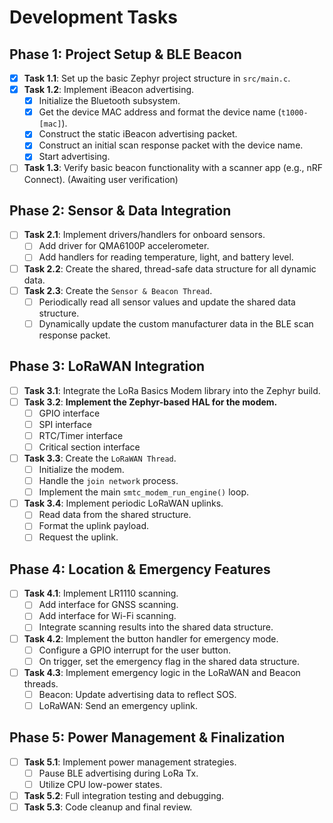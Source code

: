 # Development Tasks

## Phase 1: Project Setup & BLE Beacon

*   [x] **Task 1.1**: Set up the basic Zephyr project structure in `src/main.c`.
*   [x] **Task 1.2**: Implement iBeacon advertising.
    *   [x] Initialize the Bluetooth subsystem.
    *   [x] Get the device MAC address and format the device name (`t1000-[mac]`).
    *   [x] Construct the static iBeacon advertising packet.
    *   [x] Construct an initial scan response packet with the device name.
    *   [x] Start advertising.
*   [ ] **Task 1.3**: Verify basic beacon functionality with a scanner app (e.g., nRF Connect). (Awaiting user verification)

## Phase 2: Sensor & Data Integration

*   [ ] **Task 2.1**: Implement drivers/handlers for onboard sensors.
    *   [ ] Add driver for QMA6100P accelerometer.
    *   [ ] Add handlers for reading temperature, light, and battery level.
*   [ ] **Task 2.2**: Create the shared, thread-safe data structure for all dynamic data.
*   [ ] **Task 2.3**: Create the `Sensor & Beacon Thread`.
    *   [ ] Periodically read all sensor values and update the shared data structure.
    *   [ ] Dynamically update the custom manufacturer data in the BLE scan response packet.

## Phase 3: LoRaWAN Integration

*   [ ] **Task 3.1**: Integrate the LoRa Basics Modem library into the Zephyr build.
*   [ ] **Task 3.2**: **Implement the Zephyr-based HAL for the modem.**
    *   [ ] GPIO interface
    *   [ ] SPI interface
    *   [ ] RTC/Timer interface
    *   [ ] Critical section interface
*   [ ] **Task 3.3**: Create the `LoRaWAN Thread`.
    *   [ ] Initialize the modem.
    *   [ ] Handle the `join network` process.
    *   [ ] Implement the main `smtc_modem_run_engine()` loop.
*   [ ] **Task 3.4**: Implement periodic LoRaWAN uplinks.
    *   [ ] Read data from the shared structure.
    *   [ ] Format the uplink payload.
    *   [ ] Request the uplink.

## Phase 4: Location & Emergency Features

*   [ ] **Task 4.1**: Implement LR1110 scanning.
    *   [ ] Add interface for GNSS scanning.
    *   [ ] Add interface for Wi-Fi scanning.
    *   [ ] Integrate scanning results into the shared data structure.
*   [ ] **Task 4.2**: Implement the button handler for emergency mode.
    *   [ ] Configure a GPIO interrupt for the user button.
    *   [ ] On trigger, set the emergency flag in the shared data structure.
*   [ ] **Task 4.3**: Implement emergency logic in the LoRaWAN and Beacon threads.
    *   [ ] Beacon: Update advertising data to reflect SOS.
    *   [ ] LoRaWAN: Send an emergency uplink.

## Phase 5: Power Management & Finalization

*   [ ] **Task 5.1**: Implement power management strategies.
    *   [ ] Pause BLE advertising during LoRa Tx.
    *   [ ] Utilize CPU low-power states.
*   [ ] **Task 5.2**: Full integration testing and debugging.
*   [ ] **Task 5.3**: Code cleanup and final review. 